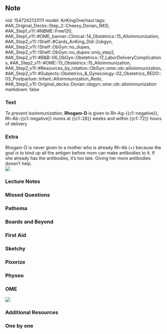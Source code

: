 ## Note
nid: 1547242133111
model: AnKingOverhaul
tags: #AK_Original_Decks::Step_2::Cheesy_Dorian_(M3), #AK_Step1_v11::#NBME::Free120, #AK_Step1_v11::#OME_banner::Clinical::14_Obstetrics::15_Alloimmunization, #AK_Step2_v11::!Shelf::#Cards_AnKing_Did::2obgyn, #AK_Step2_v11::!Shelf::ObGyn::no_dupes, #AK_Step2_v11::!Shelf::ObGyn::no_dupes::only_step2, #AK_Step2_v11::#B&B::06_ObGyn::Obstetrics::17_LaborDeliveryComplications, #AK_Step2_v11::#OME::13_Obstetrics::15_Alloimmunization, #AK_Step2_v11::#Resources_by_rotation::ObGyn::ome::ob::alloimmunization, #AK_Step2_v11::#Subjects::Obstetrics_&_Gynecology::02_Obstetrics_REDO::03_Postpartum::Infant::Alloimmunization_Redo, #AK_Step2_v11::Original_decks::Dorian::obgyn::ome::ob::alloimmunization
markdown: false

### Text
<i>To prevent isoimmunization</i>, <b>Rhogam-D</b> is given to
Rh-Ag-<span class="clozed c1">{{c1::negative}}</span>,
Rh-Ab-<span class="clozed c1">{{c1::negative}}</span> moms at
<span class="clozed c1">{{c1::28}}</span> weeks and within
<span class="clozed c1">{{c1::72}}</span> hours of delivery

### Extra
<div>
  <div>
    Rhogam-D is never given to a mother who is already Rh-Ab (+)
    because the goal is to bind up all the antigen before mom can
    make antibodies to it. If she already has the antibodies, it’s
    too late. Giving her more antibodies doesn’t help.
  </div>
</div><img src="paste-3672197038876.jpg">

### Lecture Notes


### Missed Questions


### Pathoma


### Boards and Beyond


### First Aid


### Sketchy


### Pixorize


### Physeo


### OME
<div class="ome-widget">
  <a href=
  "https://onlinemeded.org/spa/obstetrics/alloimmunization/acquire?ref=anki">
  <img src="_OME_AnkiFlashcards_Lesson_3.png"></a>
</div>

### Additional Resources


### One by one

